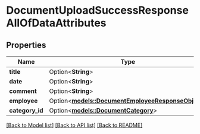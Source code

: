 # DocumentUploadSuccessResponseAllOfDataAttributes

## Properties

Name | Type | Description | Notes
------------ | ------------- | ------------- | -------------
**title** | Option<**String**> |  | [optional]
**date** | Option<**String**> |  | [optional]
**comment** | Option<**String**> |  | [optional]
**employee** | Option<[**models::DocumentEmployeeResponseObject**](DocumentEmployeeResponseObject.md)> |  | [optional]
**category_id** | Option<[**models::DocumentCategory**](DocumentCategory.md)> |  | [optional]

[[Back to Model list]](../README.md#documentation-for-models) [[Back to API list]](../README.md#documentation-for-api-endpoints) [[Back to README]](../README.md)


